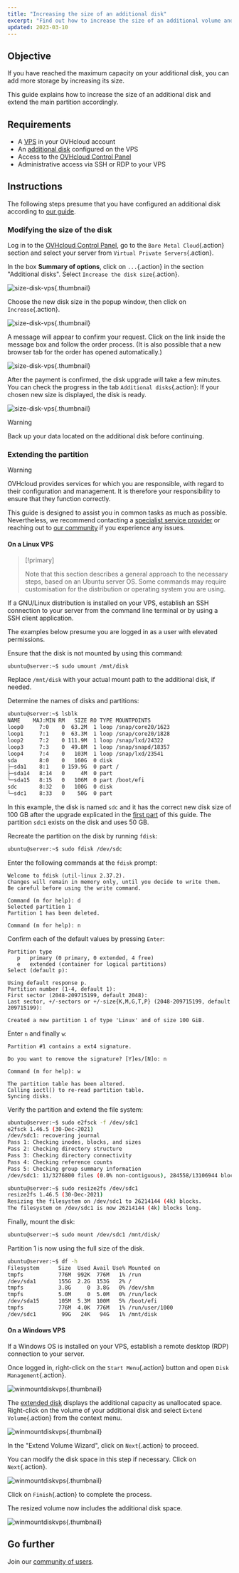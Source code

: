 ```yaml
---
title: "Increasing the size of an additional disk"
excerpt: "Find out how to increase the size of an additional volume and enlarge its main partition"
updated: 2023-03-10
---
```


## Objective

If you have reached the maximum capacity on your additional disk, you can add more storage by increasing its size.

This guide explains how to increase the size of an additional disk and extend the main partition accordingly.

## Requirements

- A [VPS](https://www.ovhcloud.com/en/vps/) in your OVHcloud account
- An [additional disk](/pages/bare_metal_cloud/virtual_private_servers/config_additional_disk) configured on the VPS
- Access to the [OVHcloud Control Panel](/links/manager)
- Administrative access via SSH or RDP to your VPS

## Instructions

The following steps presume that you have configured an additional disk according to [our guide](/pages/bare_metal_cloud/virtual_private_servers/config_additional_disk).

### Modifying the size of the disk <a name="extend"></a>

Log in to the [OVHcloud Control Panel](/links/manager), go to the `Bare Metal Cloud`{.action} section and select your server from `Virtual Private Servers`{.action}.

In the box **Summary of options**, click on `...`{.action} in the section "Additional disks". Select `Increase the disk size`{.action}.

![size-disk-vps](images/increase_disk_vps01.png){.thumbnail}

Choose the new disk size in the popup window, then click on `Increase`{.action}.

![size-disk-vps](images/increase_disk_vps02.png){.thumbnail}

A message will appear to confirm your request. Click on the link inside the message box and follow the order process. (It is also possible that a new browser tab for the order has opened automatically.)

![size-disk-vps](images/increase_disk_vps03.png){.thumbnail}

After the payment is confirmed, the disk upgrade will take a few minutes. You can check the progress in the tab `Additional disks`{.action}: If your chosen new size is displayed, the disk is ready.

![size-disk-vps](images/increase_disk_vps04.png){.thumbnail}

> [!warning]
>
> Back up your data located on the additional disk before continuing.
>

### Extending the partition

> [!warning]
> OVHcloud provides services for which you are responsible, with regard to their configuration and management. It is therefore your responsibility to ensure that they function correctly.
>
> This guide is designed to assist you in common tasks as much as possible. Nevertheless, we recommend contacting a [specialist service provider](https://partner.ovhcloud.com/en/directory/) or reaching out to [our community](https://community.ovh.com/en/) if you experience any issues.
>

#### On a Linux VPS

> [!primary]
>
> Note that this section describes a general approach to the necessary steps, based on an Ubuntu server OS. Some commands may require customisation for the distribution or operating system you are using.
>

If a GNU/Linux distribution is installed on your VPS, establish an SSH connection to your server from the command line terminal or by using a SSH client application.

The examples below presume you are logged in as a user with elevated permissions.

Ensure that the disk is not mounted by using this command:

```bash
ubuntu@server:~$ sudo umount /mnt/disk
```

Replace `/mnt/disk` with your actual mount path to the additional disk, if needed.

Determine the names of disks and partitions:

```bash
ubuntu@server:~$ lsblk
NAME    MAJ:MIN RM   SIZE RO TYPE MOUNTPOINTS
loop0     7:0    0  63.2M  1 loop /snap/core20/1623
loop1     7:1    0  63.3M  1 loop /snap/core20/1828
loop2     7:2    0 111.9M  1 loop /snap/lxd/24322
loop3     7:3    0  49.8M  1 loop /snap/snapd/18357
loop4     7:4    0   103M  1 loop /snap/lxd/23541
sda       8:0    0   160G  0 disk
├─sda1    8:1    0 159.9G  0 part /
├─sda14   8:14   0     4M  0 part
└─sda15   8:15   0   106M  0 part /boot/efi
sdc       8:32   0   100G  0 disk
└─sdc1    8:33   0    50G  0 part 
```

In this example, the disk is named `sdc` and it has the correct new disk size of 100 GB after the upgrade explicated in the [first part](#extend) of this guide. The partition `sdc1` exists on the disk and uses 50 GB.

Recreate the partition on the disk by running `fdisk`:

```bash
ubuntu@server:~$ sudo fdisk /dev/sdc
```

Enter the following commands at the `fdisk` prompt:

```console
Welcome to fdisk (util-linux 2.37.2).
Changes will remain in memory only, until you decide to write them.
Be careful before using the write command.

Command (m for help): d
Selected partition 1
Partition 1 has been deleted.

Command (m for help): n
```

Confirm each of the default values by pressing `Enter`:

```console
Partition type
   p   primary (0 primary, 0 extended, 4 free)
   e   extended (container for logical partitions)
Select (default p):

Using default response p.
Partition number (1-4, default 1):
First sector (2048-209715199, default 2048):
Last sector, +/-sectors or +/-size{K,M,G,T,P} (2048-209715199, default 209715199):

Created a new partition 1 of type 'Linux' and of size 100 GiB.
```

Enter `n` and finally `w`:

```console
Partition #1 contains a ext4 signature.

Do you want to remove the signature? [Y]es/[N]o: n

Command (m for help): w

The partition table has been altered.
Calling ioctl() to re-read partition table.
Syncing disks.
```

Verify the partition and extend the file system:

```bash
ubuntu@server:~$ sudo e2fsck -f /dev/sdc1
e2fsck 1.46.5 (30-Dec-2021)
/dev/sdc1: recovering journal
Pass 1: Checking inodes, blocks, and sizes
Pass 2: Checking directory structure
Pass 3: Checking directory connectivity
Pass 4: Checking reference counts
Pass 5: Checking group summary information
/dev/sdc1: 11/3276800 files (0.0% non-contiguous), 284558/13106944 blocks
```
```bash
ubuntu@server:~$ sudo resize2fs /dev/sdc1
resize2fs 1.46.5 (30-Dec-2021)
Resizing the filesystem on /dev/sdc1 to 26214144 (4k) blocks.
The filesystem on /dev/sdc1 is now 26214144 (4k) blocks long.
```

Finally, mount the disk:

```bash
ubuntu@server:~$ sudo mount /dev/sdc1 /mnt/disk/
```

Partition 1 is now using the full size of the disk.

```bash
ubuntu@server:~$ df -h
Filesystem      Size  Used Avail Use% Mounted on
tmpfs           776M  992K  776M   1% /run
/dev/sda1       155G  2.2G  153G   2% /
tmpfs           3.8G     0  3.8G   0% /dev/shm
tmpfs           5.0M     0  5.0M   0% /run/lock
/dev/sda15      105M  5.3M  100M   5% /boot/efi
tmpfs           776M  4.0K  776M   1% /run/user/1000
/dev/sdc1        99G   24K   94G   1% /mnt/disk
```

#### On a Windows VPS

If a Windows OS is installed on your VPS, establish a remote desktop (RDP) connection to your server.

Once logged in, right-click on the `Start Menu`{.action} button and open `Disk Management`{.action}.

![winmountdiskvps](images/increase_disk_vps05.png){.thumbnail}

The [extended disk](#extend) displays the additional capacity as unallocated space. Right-click on the volume of your additional disk and select `Extend Volume`{.action} from the context menu.

![winmountdiskvps](images/increase_disk_vps06.png){.thumbnail}

In the "Extend Volume Wizard", click on `Next`{.action} to proceed.

You can modify the disk space in this step if necessary. Click on `Next`{.action}.

![winmountdiskvps](images/increase_disk_vps07.png){.thumbnail}

Click on `Finish`{.action} to complete the process.

The resized volume now includes the additional disk space.

![winmountdiskvps](images/increase_disk_vps08.png){.thumbnail}

## Go further

Join our [community of users](/links/community).